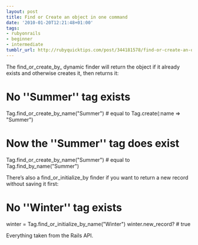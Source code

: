 ```yaml
---
layout: post
title: Find or Create an object in one command
date: '2010-01-20T12:21:48+01:00'
tags:
- rubyonrails
- beginner
- intermediate
tumblr_url: http://rubyquicktips.com/post/344181578/find-or-create-an-object-in-one-command
---
```

The find_or_create_by_ dynamic finder will return the object if it already exists and otherwise creates it, then returns it:

# No ''Summer'' tag exists
Tag.find_or_create_by_name("Summer") # equal to Tag.create(:name => "Summer")

# Now the ''Summer'' tag does exist
Tag.find_or_create_by_name("Summer") # equal to Tag.find_by_name("Summer")


There’s also a find_or_initialize_by finder if you want to return a new record without saving it first:

# No ''Winter'' tag exists
winter = Tag.find_or_initialize_by_name("Winter")
winter.new_record? # true


Everything taken from the Rails API.

